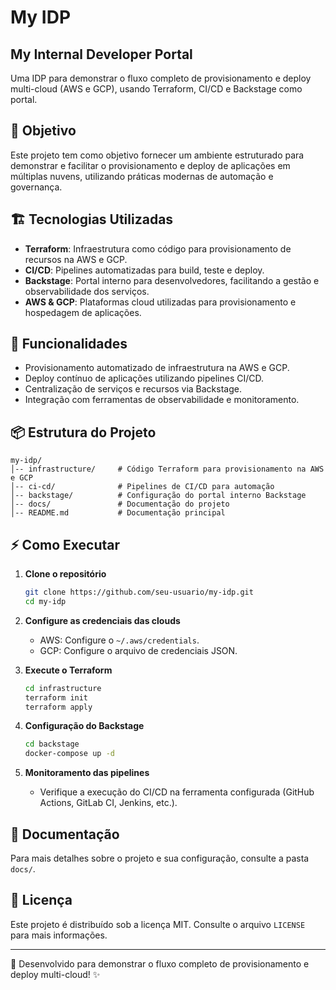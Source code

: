 # My IDP

## My Internal Developer Portal

Uma IDP para demonstrar o fluxo completo de provisionamento e deploy multi-cloud (AWS e GCP), usando Terraform, CI/CD e Backstage como portal.

## 📌 Objetivo

Este projeto tem como objetivo fornecer um ambiente estruturado para demonstrar e facilitar o provisionamento e deploy de aplicações em múltiplas nuvens, utilizando práticas modernas de automação e governança.

## 🏗️ Tecnologias Utilizadas

- **Terraform**: Infraestrutura como código para provisionamento de recursos na AWS e GCP.
- **CI/CD**: Pipelines automatizadas para build, teste e deploy.
- **Backstage**: Portal interno para desenvolvedores, facilitando a gestão e observabilidade dos serviços.
- **AWS & GCP**: Plataformas cloud utilizadas para provisionamento e hospedagem de aplicações.

## 🚀 Funcionalidades

- Provisionamento automatizado de infraestrutura na AWS e GCP.
- Deploy contínuo de aplicações utilizando pipelines CI/CD.
- Centralização de serviços e recursos via Backstage.
- Integração com ferramentas de observabilidade e monitoramento.

## 📦 Estrutura do Projeto

```
my-idp/
│-- infrastructure/     # Código Terraform para provisionamento na AWS e GCP
│-- ci-cd/              # Pipelines de CI/CD para automação
│-- backstage/          # Configuração do portal interno Backstage
│-- docs/               # Documentação do projeto
│-- README.md           # Documentação principal
```

## ⚡ Como Executar

1. **Clone o repositório**
   ```sh
   git clone https://github.com/seu-usuario/my-idp.git
   cd my-idp
   ```

2. **Configure as credenciais das clouds**
   - AWS: Configure o `~/.aws/credentials`.
   - GCP: Configure o arquivo de credenciais JSON.

3. **Execute o Terraform**
   ```sh
   cd infrastructure
   terraform init
   terraform apply
   ```

4. **Configuração do Backstage**
   ```sh
   cd backstage
   docker-compose up -d
   ```

5. **Monitoramento das pipelines**
   - Verifique a execução do CI/CD na ferramenta configurada (GitHub Actions, GitLab CI, Jenkins, etc.).

## 📖 Documentação

Para mais detalhes sobre o projeto e sua configuração, consulte a pasta `docs/`.

## 📜 Licença

Este projeto é distribuído sob a licença MIT. Consulte o arquivo `LICENSE` para mais informações.

---
🚀 Desenvolvido para demonstrar o fluxo completo de provisionamento e deploy multi-cloud! ✨